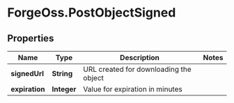 # ForgeOss.PostObjectSigned

## Properties
Name | Type | Description | Notes
------------ | ------------- | ------------- | -------------
**signedUrl** | **String** | URL created for downloading the object | 
**expiration** | **Integer** | Value for expiration in minutes | 


